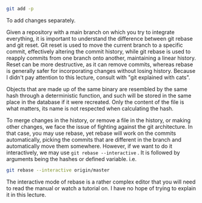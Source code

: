 ```bash
git add -p
```
To add changes separately.

Given a repository with a main branch on which you try to integrate everything, it is important to understand the difference between git rebase and git reset.
Git reset is used to move the current branch to a specific commit, effectively altering the commit history, while git rebase is used to reapply commits from one branch onto another, maintaining a linear history. Reset can be more destructive, as it can remove commits, whereas rebase is generally safer for incorporating changes without losing history.
Because I didn't pay attention to this lecture, consult with "git explained with cats".

Objects that are made up of the same binary are resembled by the same hash through a deterministic function, and such will be stored in the same place in the database if it were recreated. Only the content of the file is what matters, its name is not respected when calculating the hash.

To merge changes in the history, or remove a file in the history, or making other changes, we face the issue of fighting against the git architecture. In that case, you may use rebase, yet rebase will work on the commits automatically, picking the commits that are different in the branch and automatically move them somewhere.
However, if we want to do it interactively, we may use `git rebase --interactive` .
It is followed by arguments being the hashes or defined variable.  i.e.
```bash
git rebase --interactive origin/master
```
The interactive mode of rebase is a rather complex editor that you will need to read the manual or watch a tutorial on. I have no hope of trying to explain it in this lecture.